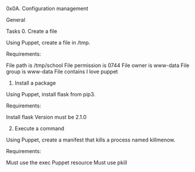 0x0A. Configuration management

General


Tasks
0. Create a file

Using Puppet, create a file in /tmp.

Requirements:

File path is /tmp/school
File permission is 0744
File owner is www-data
File group is www-data
File contains I love puppet
   
1. Install a package

Using Puppet, install flask from pip3.

Requirements:

Install flask
Version must be 2.1.0
   
2. Execute a command

Using Puppet, create a manifest that kills a process named killmenow.

Requirements:

Must use the exec Puppet resource
Must use pkill

